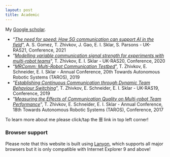 ```yaml
---
layout: post
title: Academic
---
```


My [Google scholar](https://scholar.google.com/citations?hl=en&user=cQUvwYQAAAAJ).

* “[_The need for speed: How 5G communication can support AI in the field_](https://www.ukras.org.uk/wp-content/uploads/formidable/21/UK-RAS21-Proceedings-28.pdf)“, A. S. Gomez, T. Zhivkov, J. Gao, E. I. Sklar, S. Parsons - UK-RAS21, Conference, 2021
* “[_Modelling variable communication signal strength for experiments with multi-robot teams_](https://www.ukras.org.uk/publications/ras-proceedings/UKRAS20/pp128-130)“, T. Zhivkov, E. I. Sklar - UK-RAS20, Conference, 2020
* “[_MRComm: Multi-Robot Communication Testbed_](https://link.springer.com/chapter/10.1007/978-3-030-25332-5_30)”, T. Zhivkov, E. Schneider, E. I. Sklar - Annual Conference, 20th Towards Autonomous Robotic Systems (TAROS), 2019
* “[_Establishing Continuous Communication through Dynamic Team Behaviour Switching_](https://www.ukras.org.uk/wp-content/uploads/2019/03/UKRAS19-Proceedings-Final.pdf)”, T. Zhivkov, E. Schneider, E. I. Sklar - UK-RAS19, Conference, 2019
* “[_Measuring the Effects of Communication Quality on Multi-robot Team Performance_](https://link.springer.com/chapter/10.1007/978-3-319-64107-2_32)”, T. Zhivkov, E. Schneider, E. I. Sklar - Annual Conference, 18th Towards Autonomous Robotic Systems (TAROS), Conference, 2017

To learn more about me please click/tap the **☰** link in top left corner!

### Browser support

Please note that this website is built using [Lanyon](https://github.com/poole/lanyon), which supports all major browsers but it is only compatible with Internet Explorer 9 and above!
